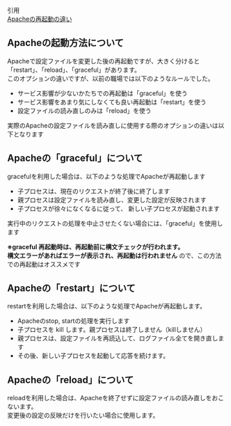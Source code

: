 引用<br/>
[Apacheの再起動の違い](https://ex1.m-yabe.com/archives/2180/comment-page-1#comment-133952)<br/>

## Apacheの起動方法について

Apacheで設定ファイルを変更した後の再起動ですが、大きく分けると「restart」、「reload」、「graceful」があります。<br/>
このオプションの違いですが、以前の職場では以下のようなルールでした。<br/>

* サービス影響が少ないかたちでの再起動は「graceful」を使う
* サービス影響をあまり気にしなくても良い再起動は「restart」を使う
* 設定ファイルの読み直しのみは「reload」を使う

実際のApacheの設定ファイルを読み直しに使用する際のオプションの違いは以下となります<br/>

## Apacheの「graceful」について

gracefulを利用した場合は、以下のような処理でApacheが再起動します<br/>

* 子プロセスは、現在のリクエストが終了後に終了します
* 親プロセスは設定ファイルを読み直し、変更した設定が反映されます
* 子プロセスが徐々になくなるに従って、 新しい子プロセスが起動されます

実行中のリクエストの処理を中止させたくない場合には、「graceful」を使用します<br/>

**※graceful 再起動時は、再起動前に構文チェックが行われます。** <br/>
**構文エラーがあればエラーが表示され、再起動は行われません** ので、この方法での再起動はオススメです<br/>

## Apacheの「restart」について

restartを利用した場合は、以下のような処理でApacheが再起動します。<br/>

* Apacheのstop, startの処理を実行します
* 子プロセスを kill します。親プロセスは終了しません（killしません）
* 親プロセスは、設定ファイルを再読込して、ログファイル全てを開き直します
* その後、新しい子プロセスを起動して応答を続けます。

## Apacheの「reload」について

reloadを利用した場合は、Apacheを終了せずに設定ファイルの読み直しをおこないます。<br/>
変更後の設定の反映だけを行いたい場合に使用します。<br/>

